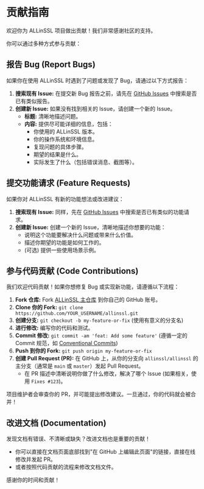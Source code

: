 # 贡献指南

欢迎你为 ALLinSSL 项目做出贡献！我们非常感谢社区的支持。

你可以通过多种方式参与贡献：

## 报告 Bug (Report Bugs)

如果你在使用 ALLinSSL 时遇到了问题或发现了 Bug，请通过以下方式报告：

1.  **搜索现有 Issue:** 在提交新 Bug 报告之前，请先在 [GitHub Issues](https://github.com/allinssl/allinssl/issues) 中搜索是否已有类似报告。
2.  **创建新 Issue:** 如果没有找到相关的 Issue，请创建一个新的 Issue。
    *   **标题:** 清晰地描述问题。
    *   **内容:** 提供尽可能详细的信息，包括：
        *   你使用的 ALLinSSL 版本。
        *   你的操作系统和环境信息。
        *   复现问题的具体步骤。
        *   期望的结果是什么。
        *   实际发生了什么（包括错误消息、截图等）。

## 提交功能请求 (Feature Requests)

如果你对 ALLinSSL 有新的功能想法或改进建议：

1.  **搜索现有 Issue:** 同样，先在 [GitHub Issues](https://github.com/allinssl/allinssl/issues) 中搜索是否已有类似的功能请求。
2.  **创建新 Issue:** 创建一个新的 Issue，清晰地描述你想要的功能：
    *   说明这个功能要解决什么问题或带来什么价值。
    *   描述你期望的功能是如何工作的。
    *   (可选) 提供一些使用场景示例。

## 参与代码贡献 (Code Contributions)

我们欢迎代码贡献！如果你想修复 Bug 或实现新功能，请遵循以下流程：

1.  **Fork 仓库:** Fork [ALLinSSL 主仓库](https://github.com/allinssl/allinssl) 到你自己的 GitHub 账号。
2.  **Clone 你的 Fork:** `git clone https://github.com/YOUR_USERNAME/allinssl.git`
3.  **创建分支:** `git checkout -b my-feature-or-fix` (使用有意义的分支名)
4.  **进行修改:** 编写你的代码和测试。
5.  **Commit 修改:** `git commit -am 'feat: Add some feature'` (遵循一定的 Commit 规范，如 [Conventional Commits](https://www.conventionalcommits.org/))
6.  **Push 到你的 Fork:** `git push origin my-feature-or-fix`
7.  **创建 Pull Request (PR):** 在 GitHub 上，从你的分支向 `allinssl/allinssl` 的主分支（通常是 `main` 或 `master`）发起 Pull Request。
    *   在 PR 描述中清晰说明你做了什么修改，解决了哪个 Issue (如果相关，使用 `Fixes #123`)。

项目维护者会审查你的 PR，并可能提出修改建议。一旦通过，你的代码就会被合并！

## 改进文档 (Documentation)

发现文档有错误、不清晰或缺失？改进文档也是重要的贡献！

*   你可以直接在文档页面底部找到"在 GitHub 上编辑此页面"的链接，直接在线修改并发起 PR。
*   或者按照代码贡献的流程来修改文档文件。

感谢你的时间和贡献！
